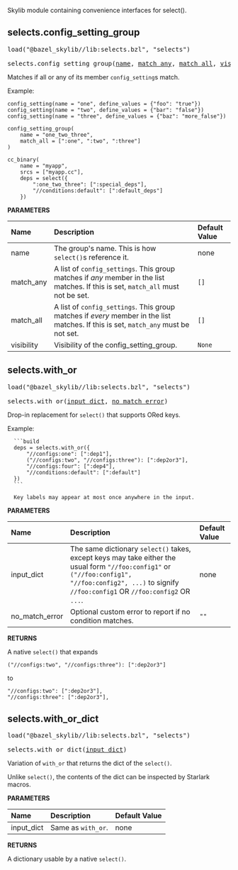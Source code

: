<!-- Generated with Stardoc: http://skydoc.bazel.build -->

Skylib module containing convenience interfaces for select().

<a id="selects.config_setting_group"></a>

## selects.config_setting_group

<pre>
load("@bazel_skylib//lib:selects.bzl", "selects")

selects.config_setting_group(<a href="#selects.config_setting_group-name">name</a>, <a href="#selects.config_setting_group-match_any">match_any</a>, <a href="#selects.config_setting_group-match_all">match_all</a>, <a href="#selects.config_setting_group-visibility">visibility</a>)
</pre>

Matches if all or any of its member `config_setting`s match.

Example:

  ```build
  config_setting(name = "one", define_values = {"foo": "true"})
  config_setting(name = "two", define_values = {"bar": "false"})
  config_setting(name = "three", define_values = {"baz": "more_false"})

  config_setting_group(
      name = "one_two_three",
      match_all = [":one", ":two", ":three"]
  )

  cc_binary(
      name = "myapp",
      srcs = ["myapp.cc"],
      deps = select({
          ":one_two_three": [":special_deps"],
          "//conditions:default": [":default_deps"]
      })
  ```


**PARAMETERS**


| Name  | Description | Default Value |
| :------------- | :------------- | :------------- |
| <a id="selects.config_setting_group-name"></a>name |  The group's name. This is how `select()`s reference it.   |  none |
| <a id="selects.config_setting_group-match_any"></a>match_any |  A list of `config_settings`. This group matches if *any* member in the list matches. If this is set, `match_all` must not be set.   |  `[]` |
| <a id="selects.config_setting_group-match_all"></a>match_all |  A list of `config_settings`. This group matches if *every* member in the list matches. If this is set, `match_any` must be not set.   |  `[]` |
| <a id="selects.config_setting_group-visibility"></a>visibility |  Visibility of the config_setting_group.   |  `None` |


<a id="selects.with_or"></a>

## selects.with_or

<pre>
load("@bazel_skylib//lib:selects.bzl", "selects")

selects.with_or(<a href="#selects.with_or-input_dict">input_dict</a>, <a href="#selects.with_or-no_match_error">no_match_error</a>)
</pre>

Drop-in replacement for `select()` that supports ORed keys.

Example:

      ```build
      deps = selects.with_or({
          "//configs:one": [":dep1"],
          ("//configs:two", "//configs:three"): [":dep2or3"],
          "//configs:four": [":dep4"],
          "//conditions:default": [":default"]
      })
      ```

      Key labels may appear at most once anywhere in the input.


**PARAMETERS**


| Name  | Description | Default Value |
| :------------- | :------------- | :------------- |
| <a id="selects.with_or-input_dict"></a>input_dict |  The same dictionary `select()` takes, except keys may take either the usual form `"//foo:config1"` or `("//foo:config1", "//foo:config2", ...)` to signify `//foo:config1` OR `//foo:config2` OR `...`.   |  none |
| <a id="selects.with_or-no_match_error"></a>no_match_error |  Optional custom error to report if no condition matches.   |  `""` |

**RETURNS**

A native `select()` that expands

`("//configs:two", "//configs:three"): [":dep2or3"]`

to

```build
"//configs:two": [":dep2or3"],
"//configs:three": [":dep2or3"],
```


<a id="selects.with_or_dict"></a>

## selects.with_or_dict

<pre>
load("@bazel_skylib//lib:selects.bzl", "selects")

selects.with_or_dict(<a href="#selects.with_or_dict-input_dict">input_dict</a>)
</pre>

Variation of `with_or` that returns the dict of the `select()`.

Unlike `select()`, the contents of the dict can be inspected by Starlark
macros.


**PARAMETERS**


| Name  | Description | Default Value |
| :------------- | :------------- | :------------- |
| <a id="selects.with_or_dict-input_dict"></a>input_dict |  Same as `with_or`.   |  none |

**RETURNS**

A dictionary usable by a native `select()`.


